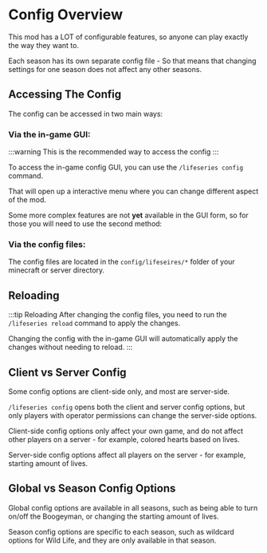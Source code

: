 # Config Overview

This mod has a LOT of configurable features, so anyone can play exactly the way they want to.

Each season has its own separate config file - So that means that changing settings for one season does not affect any other seasons.

## Accessing The Config

The config can be accessed in two main ways:

### Via the in-game GUI:

:::warning This is the recommended way to access the config
:::

To access the in-game config GUI, you can use the `/lifeseries config` command.

That will open up a interactive menu where you can change different aspect of the mod.

Some more complex features are not **yet** available in the GUI form, so for those you will need to use the second method:

### Via the config files:

The config files are located in the `config/lifeseires/*` folder of your minecraft or server directory.

## Reloading
:::tip Reloading
After changing the config files, you need to run the `/lifeseries reload` command to apply the changes.

Changing the config with the in-game GUI will automatically apply the changes without needing to reload.
:::

## Client vs Server Config

Some config options are client-side only, and most are server-side.

`/lifeseries config` opens both the client and server config options, but only players with operator permissions can change the server-side options.

Client-side config options only affect your own game, and do not affect other players on a server - for example, colored hearts based on lives.

Server-side config options affect all players on the server - for example, starting amount of lives.

## Global vs Season Config Options

Global config options are available in all seasons, such as being able to turn on/off the Boogeyman, or changing the starting amount of lives.

Season config options are specific to each season, such as wildcard options for Wild Life, and they are only available in that season.
